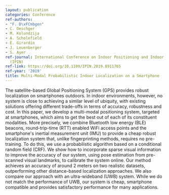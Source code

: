 ```yaml
---
layout: publication
categories: Conference
ref-authors:
- "F. D\xFCmbgen"
- C. Oeschger
- M. Kolundzija
- A. Scholefield
- E. Girardin
- J. Leuenberger
- S. Ayer
ref-journal: International Conference on Indoor Positioning and Indoor Navigation
  (IPIN)
ref-link: https://doi.org/10.1109/IPIN.2019.8911765
ref-year: '2019'
title: Multi-Modal Probabilistic Indoor Localization on a Smartphone
---
```



The satellite-based Global Positioning System (GPS) provides robust localization on smartphones outdoors. In indoor environments, however, no system is close to achieving a similar level of ubiquity, with existing solutions offering different trade-offs in terms of accuracy, robustness and cost. In this paper, we develop a multi-modal positioning system, targeted at smartphones, which aims to get the best out of each of its constituent modalities. More precisely, we combine Bluetooth low energy (BLE) beacons, round-trip-time (RTT) enabled WiFi access points and the smartphone's inertial measurement unit (IMU) to provide a cheap robust localization system that, unlike fingerprinting methods, requires no pre-training. To do this, we use a probabilistic algorithm based on a conditional random field (CRF). We show how to incorporate sparse visual information to improve the accuracy of our system, using pose estimation from pre-scanned visual landmarks, to calibrate the system online. Our method achieves an accuracy of around 2 meters on two realistic datasets, outperforming other distance-based localization approaches. We also compare our approach with an ultra-wideband (UWB) system. While we do not match the performance of UWB, our system is cheap, smartphone compatible and provides satisfactory performance for many applications.
